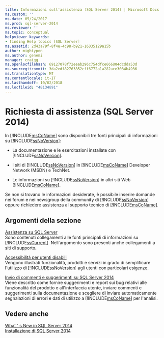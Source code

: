 ```yaml
---
title: Informazioni sull'assistenza (SQL Server 2014) | Microsoft Docs
ms.custom: ''
ms.date: 05/24/2017
ms.prod: sql-server-2014
ms.reviewer: ''
ms.topic: conceptual
helpviewer_keywords:
- finding Help topics [SQL Server]
ms.assetid: 2d43a79f-8f4e-4c98-b921-16035129a15b
author: mightypen
ms.author: genemi
manager: craigg
ms.openlocfilehash: 69127078f72eeab296c754dfce666804dcdda53d
ms.sourcegitcommit: 3da2edf82763852cff6772a1a282ace3034b4936
ms.translationtype: MT
ms.contentlocale: it-IT
ms.lasthandoff: 10/02/2018
ms.locfileid: "48134891"
---
```

# <a name="getting-assistance-sql-server-2014"></a>Richiesta di assistenza (SQL Server 2014)
  In [!INCLUDE[msCoName](../includes/msconame-md.md)] sono disponibili tre fonti principali di informazioni su [!INCLUDE[ssNoVersion](../includes/ssnoversion-md.md)]:  
  
-   La documentazione e le esercitazioni installate con [!INCLUDE[ssNoVersion](../includes/ssnoversion-md.md)].  
  
-   I siti di [!INCLUDE[ssNoVersion](../includes/ssnoversion-md.md)] in [!INCLUDE[msCoName](../includes/msconame-md.md)] Developer Network (MSDN) e TechNet.  
  
-   Le informazioni su [!INCLUDE[ssNoVersion](../includes/ssnoversion-md.md)] in altri siti Web [!INCLUDE[msCoName](../includes/msconame-md.md)].  
  
 Se non si trovano le informazioni desiderate, è possibile inserire domande nei forum e nei newsgroup della community di [!INCLUDE[ssNoVersion](../includes/ssnoversion-md.md)] oppure richiedere assistenza al supporto tecnico di [!INCLUDE[msCoName](../includes/msconame-md.md)].  
  
## <a name="in-this-section"></a>Argomenti della sezione  
 [Assistenza su SQL Server](../../2014/getting-started/getting-sql-server-assistance.md)  
 Sono contenuti collegamenti alle fonti principali di informazioni su [!INCLUDE[ssCurrent](../includes/sscurrent-md.md)]. Nell'argomento sono presenti anche collegamenti a siti di supporto.  
  
 [Accessibilità per utenti disabili](../../2014/getting-started/accessibility-for-people-with-disabilities.md)  
 Vengono illustrati funzionalità, prodotti e servizi in grado di semplificare l'utilizzo di [!INCLUDE[ssNoVersion](../includes/ssnoversion-md.md)] agli utenti con particolari esigenze.  
  
 [Invio di commenti e suggerimenti su SQL Server 2014](../../2014/getting-started/providing-feedback-for-sql-server-2014.md)  
 Viene descritto come fornire suggerimenti e report sui bug relativi alle funzionalità del prodotto e all'interfaccia utente, inviare commenti e suggerimenti sulla documentazione e scegliere di inviare automaticamente segnalazioni di errori e dati di utilizzo a [!INCLUDE[msCoName](../includes/msconame-md.md)] per l'analisi.  
  
## <a name="see-also"></a>Vedere anche  
 [What ' s New in SQL Server 2014](../sql-server/what-s-new-in-sql-server-2016.md)   
 [Installazione di SQL Server 2014](../database-engine/install-windows/installation-for-sql-server.md)  
  
  
